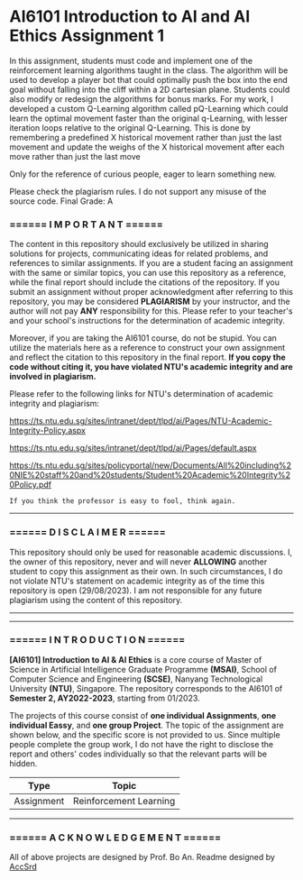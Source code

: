 # AI6101 Introduction to AI and AI Ethics Assignment 1

In this assignment, students must code and implement one of the reinforcement learning algorithms taught in the class. The algorithm will be used to develop a player bot that could optimally push the box into the end goal without falling into the cliff within a 2D cartesian plane. Students could also modify or redesign the algorithms for bonus marks. For my work, I developed a custom Q-Learning algorithm called pQ-Learning which could learn the optimal movement faster than the original q-Learning, with lesser iteration loops relative to the original Q-Learning. This is done by remembering a predefined X historical movement rather than just the last movement and update the weighs of the X historical movement after each move rather than just the last move

Only for the reference of curious people, eager to learn something new.  

Please check the plagiarism rules. I do not support any misuse of the source code. 
Final Grade: A




### **====== I M P O R T A N T ======**

The content in this repository should exclusively be utilized in sharing solutions for projects, communicating ideas for related problems, and references to similar assignments. If you are a student facing an assignment with the same or similar topics, you can use this repository as a reference, while the final report should include the citations of the repository. If you submit an assignment without proper acknowledgment after referring to this repository, you may be considered **PLAGIARISM** by your instructor, and the author will not pay **ANY** responsibility for this. Please refer to your teacher's and your school's instructions for the determination of academic integrity.

Moreover, if you are taking the AI6101 course, do not be stupid. You can utilize the materials here as a reference to construct your own assignment and reflect the citation to this repository in the final report. **If you copy the code without citing it, you have violated NTU's academic integrity and are involved in plagiarism.**

Please refer to the following links for NTU's determination of academic integrity and plagiarism:

https://ts.ntu.edu.sg/sites/intranet/dept/tlpd/ai/Pages/NTU-Academic-Integrity-Policy.aspx

https://ts.ntu.edu.sg/sites/intranet/dept/tlpd/ai/Pages/default.aspx

https://ts.ntu.edu.sg/sites/policyportal/new/Documents/All%20including%20NIE%20staff%20and%20students/Student%20Academic%20Integrity%20Policy.pdf

    If you think the professor is easy to fool, think again.

---

### **====== D I S C L A I M E R ======**

This repository should only be used for reasonable academic discussions. I, the owner of this repository, never and will never **ALLOWING** another student to copy this assignment as their own. In such circumstances, I do not violate NTU's statement on academic integrity as of the time this repository is open (29/08/2023). I am not responsible for any future plagiarism using the content of this repository.

---
---

### **====== I N T R O D U C T I O N ======**

**[AI6101] Introduction to AI & AI Ethics** is a core course of Master of Science in Artificial Intelligence Graduate Programme **(MSAI)**, School of Computer Science and Engineering **(SCSE)**, Nanyang Technological University **(NTU)**, Singapore. The repository corresponds to the AI6101 of **Semester 2, AY2022-2023**, starting from 01/2023. 

The projects of this course consist of **one individual Assignments**, **one individual Eassy**, and **one group Project**. The topic of the assignment are shown below, and the specific score is not provided to us. Since multiple people complete the group work, I do not have the right to disclose the report and others' codes individually so that the relevant parts will be hidden.

Type | Topic
------------ | -------------
Assignment | Reinforcement Learning
---

### **====== A C K N O W L E D G E M E N T ======**

All of above projects are designed by Prof. Bo An. Readme designed by [AccSrd](https://github.com/AccSrd)
